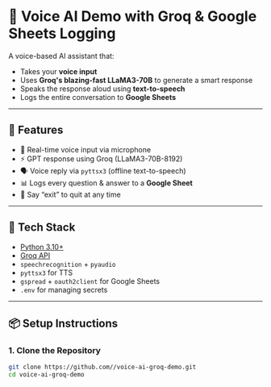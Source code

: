 # 🧠 Voice AI Demo with Groq & Google Sheets Logging

A voice-based AI assistant that:
- Takes your **voice input**
- Uses **Groq's blazing-fast LLaMA3-70B** to generate a smart response
- Speaks the response aloud using **text-to-speech**
- Logs the entire conversation to **Google Sheets**

---

## 🚀 Features

- 🎤 Real-time voice input via microphone
- ⚡ GPT response using Groq (LLaMA3-70B-8192)
- 🗣️ Voice reply via `pyttsx3` (offline text-to-speech)
- 📊 Logs every question & answer to a **Google Sheet**
- 🛑 Say “exit” to quit at any time

---

## 🧰 Tech Stack

- [Python 3.10+](https://www.python.org/)
- [Groq API](https://console.groq.com/)
- `speechrecognition` + `pyaudio`
- `pyttsx3` for TTS
- `gspread` + `oauth2client` for Google Sheets
- `.env` for managing secrets

---

## 📦 Setup Instructions

### 1. Clone the Repository

```bash
git clone https://github.com//voice-ai-groq-demo.git
cd voice-ai-groq-demo
